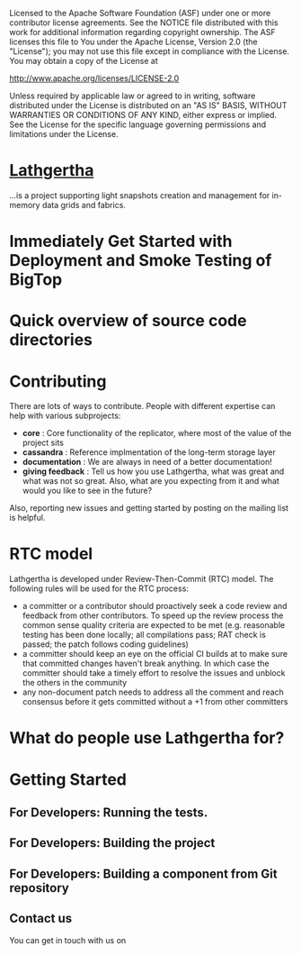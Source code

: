 Licensed to the Apache Software Foundation (ASF) under one or more
contributor license agreements. See the NOTICE file distributed with
this work for additional information regarding copyright ownership.
The ASF licenses this file to You under the Apache License, Version 2.0
(the "License"); you may not use this file except in compliance with
the License. You may obtain a copy of the License at

http://www.apache.org/licenses/LICENSE-2.0

Unless required by applicable law or agreed to in writing, software
distributed under the License is distributed on an "AS IS" BASIS,
WITHOUT WARRANTIES OR CONDITIONS OF ANY KIND, either express or implied.
See the License for the specific language governing permissions and
limitations under the License.


[Lathgertha](http://www.github.com/epam/Lathgertha)
==========================================

...is a project supporting light snapshots creation and management for in-memory data grids and fabrics.
 
Immediately Get Started with Deployment and Smoke Testing of BigTop
===================================================================


Quick overview of source code directories
=========================================


Contributing 
============

There are lots of ways to contribute.  People with different expertise can help with various subprojects:
    
* __core__ :    Core functionality of the replicator, where most of the value of the project sits
* __cassandra__ : Reference implmentation of the long-term storage layer
* __documentation__ : We are always in need of a better documentation!
* __giving feedback__ : Tell us how you use Lathgertha, what was great and what was not so great.
                        Also, what are you expecting from it and what would you like to see in the future?
 
Also, reporting new issues and getting started by posting on the mailing list is helpful.

RTC model
=========

Lathgertha is developed under Review-Then-Commit (RTC) model. The following rules
will be used for the RTC process:
  * a committer or a contributor should proactively seek a code review and
    feedback from other contributors. To speed up the review process the common
    sense quality criteria are expected to be met (e.g. reasonable testing has
    been done locally; all compilations pass; RAT check is passed; the patch
    follows coding guidelines)
  * a committer should keep an eye on the official CI builds at
    <TBD> to make sure that committed changes haven't break anything. In
    which case the committer should take a timely effort to resolve the
    issues and unblock the others in the community
  * any non-document patch needs to address all the comment and reach consensus
    before it gets committed without a +1 from other committers

What do people use Lathgertha for?
==================================


Getting Started
===============


For Developers: Running the tests.
----------------------------------


For Developers: Building the project
------------------------------------
 

For Developers: Building a component from Git repository
--------------------------------------------------------


Contact us
----------

You can get in touch with us on <TBD>

